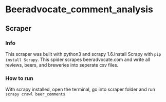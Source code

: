 # Beeradvocate_comment_analysis


## Scraper

### Info
This scraper was built with python3 and scrapy 1.6.Install Scrapy with `pip install Scrapy`.
This spider scrapes beeradvocate.com and write all reviews, beers, and breweries into seperate csv files.

### How to run
With scrapy installed, open the terminal, go into scraper folder and run `scrapy crawl beer_comments`
